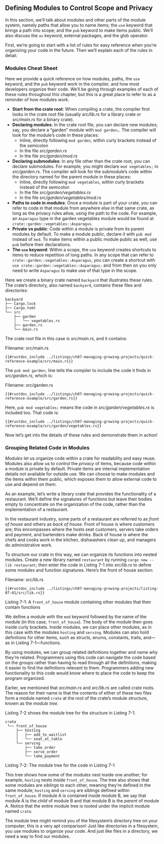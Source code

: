 ## Defining Modules to Control Scope and Privacy

In this section, we’ll talk about modules and other parts of the module system,
namely *paths* that allow you to name items; the `use` keyword that brings a
path into scope; and the `pub` keyword to make items public. We’ll also discuss
the `as` keyword, external packages, and the glob operator.

First, we’re going to start with a list of rules for easy reference when you’re
organizing your code in the future. Then we’ll explain each of the rules in
detail.

### Modules Cheat Sheet

Here we provide a quick reference on how modules, paths, the `use` keyword, and
the `pub` keyword work in the compiler, and how most developers organize their
code. We’ll be going through examples of each of these rules throughout this
chapter, but this is a great place to refer to as a reminder of how modules
work.

- **Start from the crate root**: When compiling a crate, the compiler first
  looks in the crate root file (usually *src/lib.rs* for a library crate or
  *src/main.rs* for a binary crate).
- **Declaring modules**: In the crate root file, you can declare new modules;
say, you declare a “garden” module with `mod garden;`. The compiler will look
for the module’s code in these places:
  - Inline, directly following `mod garden`, within curly brackets instead of
    the semicolon
  - In the file *src/garden.rs*
  - In the file *src/garden/mod.rs*
- **Declaring submodules**: In any file other than the crate root, you can
  declare submodules. For example, you might declare `mod vegetables;` in
  *src/garden.rs*. The compiler will look for the submodule’s code within the
  directory named for the parent module in these places:
  - Inline, directly following `mod vegetables`, within curly brackets instead
    of the semicolon
  - In the file *src/garden/vegetables.rs*
  - In the file *src/garden/vegetables/mod.rs*
- **Paths to code in modules**: Once a module is part of your crate, you can
  refer to code in that module from anywhere else in that same crate, as long
  as the privacy rules allow, using the path to the code. For example, an
  `Asparagus` type in the garden vegetables module would be found at
  `crate::garden::vegetables::Asparagus`.
- **Private vs public**: Code within a module is private from its parent
  modules by default. To make a module public, declare it with `pub mod`
  instead of `mod`. To make items within a public module public as well, use
  `pub` before their declarations.
- **The `use` keyword**: Within a scope, the `use` keyword creates shortcuts to
  items to reduce repetition of long paths. In any scope that can refer to
  `crate::garden::vegetables::Asparagus`, you can create a shortcut with `use
  crate::garden::vegetables::Asparagus;` and from then on you only need to
  write `Asparagus` to make use of that type in the scope.

Here we create a binary crate named `backyard` that illustrates these rules. The
crate’s directory, also named `backyard`, contains these files and directories:

```text
backyard
├── Cargo.lock
├── Cargo.toml
└── src
    ├── garden
    │   └── vegetables.rs
    ├── garden.rs
    └── main.rs
```

The crate root file in this case is *src/main.rs*, and it contains:

<span class="filename">Filename: src/main.rs</span>

```rust,noplayground,ignore
{{#rustdoc_include ../listings/ch07-managing-growing-projects/quick-reference-example/src/main.rs}}
```

The `pub mod garden;` line tells the compiler to include the code it finds in
*src/garden.rs*, which is:

<span class="filename">Filename: src/garden.rs</span>

```rust,noplayground,ignore
{{#rustdoc_include ../listings/ch07-managing-growing-projects/quick-reference-example/src/garden.rs}}
```

Here, `pub mod vegetables;` means the code in *src/garden/vegetables.rs* is
included too. That code is:

```rust,noplayground,ignore
{{#rustdoc_include ../listings/ch07-managing-growing-projects/quick-reference-example/src/garden/vegetables.rs}}
```

Now let’s get into the details of these rules and demonstrate them in action!

### Grouping Related Code in Modules

*Modules* let us organize code within a crate for readability and easy reuse.
Modules also allow us to control the *privacy* of items, because code within a
module is private by default. Private items are internal implementation details
not available for outside use. We can choose to make modules and the items
within them public, which exposes them to allow external code to use and depend
on them.

As an example, let’s write a library crate that provides the functionality of a
restaurant. We’ll define the signatures of functions but leave their bodies
empty to concentrate on the organization of the code, rather than the
implementation of a restaurant.

In the restaurant industry, some parts of a restaurant are referred to as
*front of house* and others as *back of house*. Front of house is where
customers are; this encompasses where the hosts seat customers, servers take
orders and payment, and bartenders make drinks. Back of house is where the
chefs and cooks work in the kitchen, dishwashers clean up, and managers do
administrative work.

To structure our crate in this way, we can organize its functions into nested
modules. Create a new library named `restaurant` by running `cargo new --lib
restaurant`; then enter the code in Listing 7-1 into *src/lib.rs* to define
some modules and function signatures. Here’s the front of house section:

<span class="filename">Filename: src/lib.rs</span>

```rust,noplayground
{{#rustdoc_include ../listings/ch07-managing-growing-projects/listing-07-01/src/lib.rs}}
```

<span class="caption">Listing 7-1: A `front_of_house` module containing other
modules that then contain functions</span>

We define a module with the `mod` keyword followed by the name of the module
(in this case, `front_of_house`). The body of the module then goes inside curly
brackets. Inside modules, we can place other modules, as in this case with the
modules `hosting` and `serving`. Modules can also hold definitions for other
items, such as structs, enums, constants, traits, and—as in Listing
7-1—functions.

By using modules, we can group related definitions together and name why
they’re related. Programmers using this code can navigate the code based on the
groups rather than having to read through all the definitions, making it easier
to find the definitions relevant to them. Programmers adding new functionality
to this code would know where to place the code to keep the program organized.

Earlier, we mentioned that *src/main.rs* and *src/lib.rs* are called crate
roots. The reason for their name is that the contents of either of these two
files form a module named `crate` at the root of the crate’s module structure,
known as the *module tree*.

Listing 7-2 shows the module tree for the structure in Listing 7-1.

```text
crate
 └── front_of_house
     ├── hosting
     │   ├── add_to_waitlist
     │   └── seat_at_table
     └── serving
         ├── take_order
         ├── serve_order
         └── take_payment
```

<span class="caption">Listing 7-2: The module tree for the code in Listing
7-1</span>

This tree shows how some of the modules nest inside one another; for example,
`hosting` nests inside `front_of_house`. The tree also shows that some modules
are *siblings* to each other, meaning they’re defined in the same module;
`hosting` and `serving` are siblings defined within `front_of_house`. If module
A is contained inside module B, we say that module A is the *child* of module B
and that module B is the *parent* of module A. Notice that the entire module
tree is rooted under the implicit module named `crate`.

The module tree might remind you of the filesystem’s directory tree on your
computer; this is a very apt comparison! Just like directories in a filesystem,
you use modules to organize your code. And just like files in a directory, we
need a way to find our modules.
